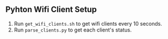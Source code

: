 ## Pyhton Wifi Client Setup
1. Run `get_wifi_clients.sh` to get wifi clients every 10 seconds.
2. Run `parse_clients.py` to get each client's status.

